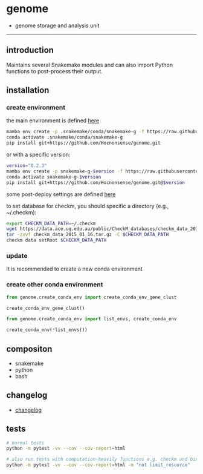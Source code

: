 <!--
 * @Date: 2022-10-10 15:01:33
 * @LastEditors: hwrn hwrn.aou@sjtu.edu.cn
 * @LastEditTime: 2025-07-09 19:28:37
 * @FilePath: /genome/README.md
 * @Description:
-->
genome
===

- genome storage and analysis unit

---
## introduction
Maintains several Snakemake modules and can also import Python functions to post-process their output.


## installation
### create environment
the main environment is defined [here](genome/pyrule/envs/genome.yaml)
```bash
mamba env create -p .snakemake/conda/snakemake-g -f https://raw.githubusercontent.com/Hocnonsense/genome/master/genome/pyrule/envs/genome.yaml
conda activate .snakemake/conda/snakemake-g
pip install git+https://github.com/Hocnonsense/genome.git
```

or with a specific version:
```bash
version="0.2.3"
mamba env create -p snakemake-g-$version -f https://raw.githubusercontent.com/Hocnonsense/genome/$version/genome/pyrule/envs/genome.yaml
conda activate snakemake-g-$version
pip install git+https://github.com/Hocnonsense/genome.git@$version
```

some post-deploy settings are defined [here](genome/pyrule/envs/genome.post-deploy.sh)

to set database for checkm, you should specific a directory (e.g., ~/.checkm):
```bash
export CHECKM_DATA_PATH=~/.checkm
wget https://data.ace.uq.edu.au/public/CheckM_databases/checkm_data_2015_01_16.tar.gz
tar -zxvf checkm_data_2015_01_16.tar.gz -C $CHECKM_DATA_PATH
checkm data setRoot $CHECKM_DATA_PATH
```

### update
It is recommended to create a new conda environment

### create other conda environment
```python
from genome.create_conda_env import create_conda_env_gene_clust

create_conda_env_gene_clust()
```

```python
from genome.create_conda_env import list_envs, create_conda_env

create_conda_env(*list_envs())
```

## compositon
- snakemake
- python
- bash

## changelog
- [changelog](changelog.md)


## tests
```bash
# normal tests
python -m pytest -vv --cov --cov-report=html

# also run tests with computation-heavily functions e.g. checkm and binning
python -m pytest -vv --cov --cov-report=html -m "not limit_resource"
```
